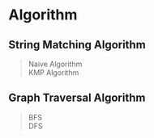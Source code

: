 # Algorithm
   
## String Matching Algorithm   
> Naive Algorithm   
> KMP Algorithm

## Graph Traversal Algorithm
> BFS   
> DFS   
